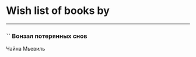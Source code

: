 # Wish list of books by [](https://plus.google.com/u/0/106350967836629952229/)
---

### `` Вонзал потерянных снов
Чайна Мьевиль

